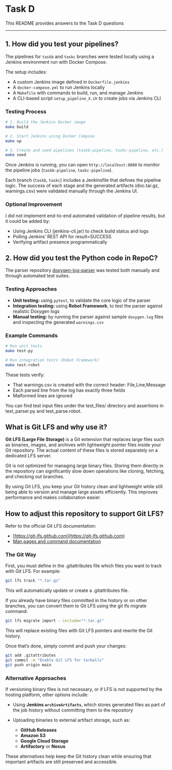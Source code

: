 # Task D

This README provides answers to the Task D questions

---

## 1. How did you test your pipelines?

The pipelines for `taskb` and `taskc` branches were tested locally using a Jenkins environment run with Docker Compose.

The setup includes:
- A custom Jenkins image defined in `Dockerfile.jenkins`
- A `docker-compose.yml` to run Jenkins locally
- A `Makefile` with commands to build, run, and manage Jenkins
- A CLI-based script `setup_pipeline_X.sh` to create jobs via Jenkins CLI


### Testing Process

```bash
# 1. Build the Jenkins Docker image
make build

# 2. Start Jenkins using Docker Compose
make up

# 3. Create and seed pipelines (taskb-pipeline, taskc-pipeline, etc.)
make seed
```

Once Jenkins is running, you can open `http://localhost:8080` to monitor the pipeline jobs (`taskb-pipeline`, `taskc-pipeline`).

Each branch (`taskb`, `taskc`) includes a Jenkinsfile that defines the pipeline logic. The success of each stage and the generated artifacts (doc.tar.gz, warnings.csv) were validated manually through the Jenkins UI.

### Optional Improvement

I did not implement end-to-end automated validation of pipeline results, but it could be added by:

* Using Jenkins CLI (jenkins-cli.jar) to check build status and logs
* Polling Jenkins’ REST API for result=SUCCESS
* Verifying artifact presence programmatically

## 2. How did you test the Python code in RepoC?

The parser repository [doxygen-log-parser](https://github.com/LouisPouliquen/doxygen-log-parser) was tested both manually and through automated test suites.

###  Testing Approaches

- **Unit testing:** using `pytest`, to validate the core logic of the parser
- **Integration testing:** using **Robot Framework**, to test the parser against realistic Doxygen logs
- **Manual testing:** by running the parser against sample `doxygen.log` files and inspecting the generated `warnings.csv`

###  Example Commands

```bash
# Run unit tests
make test-py

# Run integration tests (Robot Framework)
make test-robot
```

These tests verify:

* That warnings.csv is created with the correct header: File,Line,Message
* Each parsed line from the log has exactly three fields
* Malformed lines are ignored

You can find test input files under the test_files/ directory and assertions in test_parser.py and test_parse.robot.

## What is Git LFS and why use it?

**Git LFS (Large File Storage)** is a Git extension that replaces large files such as binaries, images, and archives with lightweight pointer files inside your Git repository. The actual content of these files is stored separately on a dedicated LFS server.

Git is not optimized for managing large binary files. Storing them directly in the repository can significantly slow down operations like cloning, fetching, and checking out branches.

By using Git LFS, you keep your Git history clean and lightweight while still being able to version and manage large assets efficiently. This improves performance and makes collaboration easier.

## How to adjust this repository to support Git LFS?

Refer to the official Git LFS documentation:  
- [https://git-lfs.github.com](https://git-lfs.github.com)  
- [Man pages and command documentation](https://github.com/git-lfs/git-lfs/tree/main/docs/man)

### The Git Way
First, you must define in the .gitattributes file which files you want to track with Git LFS.
For example:

```bash
git lfs track "*.tar.gz"
```

This will automatically update or create a .gitattributes file.

If you already have binary files committed in the history or on other branches, you can convert them to Git LFS using the git lfs migrate command:

```bash
git lfs migrate import --include="*.tar.gz"
```

This will replace existing files with Git LFS pointers and rewrite the Git history.

Once that’s done, simply commit and push your changes:

```bash
git add .gitattributes
git commit -m "Enable Git LFS for tarballs"
git push origin main
```

### Alternative Approaches

If versioning binary files is not necessary, or if LFS is not supported by the hosting platform, other options include:

- Using **Jenkins `archiveArtifacts`**, which stores generated files as part of the job history without committing them to the repository

- Uploading binaries to external artifact storage, such as:
  - **GitHub Releases**
  - **Amazon S3**
  - **Google Cloud Storage**
  - **Artifactory** or **Nexus**

These alternatives help keep the Git history clean while ensuring that important artifacts are still preserved and accessible.
